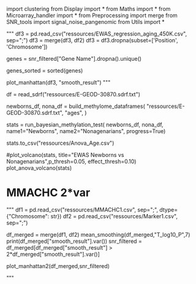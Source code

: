 import clustering
from Display import *
from Maths import *
from Microarray_handler import *
from Preprocessing import merge
from SNR_tools import signal_noise_pangenomic
from Utils import *


"""
df3 = pd.read_csv("ressources/EWAS_regression_aging_450K.csv", sep=";")
df3 = merge(df3, df2)
df3 = df3.dropna(subset=['Position', 'Chromosome'])

genes = snr_filtered["Gene Name"].dropna().unique()

genes_sorted = sorted(genes)

plot_manhattan(df3, "smooth_result")
"""


df = read_sdrf("ressources/E-GEOD-30870.sdrf.txt")

newborns_df, nona_df = build_methylome_dataframes(
        "ressources/E-GEOD-30870.sdrf.txt",
        "ages",
    )

stats = run_bayesian_methylation_test(
    newborns_df, nona_df,
    name1="Newborns",
    name2="Nonagenarians", progress=True)

stats.to_csv("ressources/Anova_Age.csv")

#plot_volcano(stats, title="EWAS Newborns vs Nonagenarians",p_thresh=0.05, effect_thresh=0.10)
plot_anova_volcano(stats)




# MMACHC 2*var
"""
df1 = pd.read_csv("ressources/MMACHC1.csv", sep=";", dtype={"Chromosome": str})
df2 = pd.read_csv("ressources/Marker1.csv", sep=";")

df_merged = merge(df1, df2)
mean_smoothing(df_merged,"T_log10_P",7)
print(df_merged["smooth_result"].var())
snr_filtered = df_merged[df_merged["smooth_result"] > 2*df_merged["smooth_result"].var()]


plot_manhattan2(df_merged,snr_filtered)

"""
